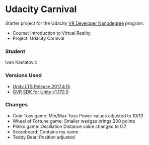 # Udacity Carnival
Starter project for the Udacity [VR Developer Nanodegree](http://udacity.com/vr) program.

- Course: Introduction to Virtual Reality
- Project: Udacity Carnival

### Student
Ivan Kamatovic

### Versions Used
- [Unity LTS Release 2017.4.15](https://unity3d.com/unity/qa/lts-releases?version=2017.4)
- [GVR SDK for Unity v1.170.0](https://github.com/googlevr/gvr-unity-sdk/releases/tag/v1.170.0)

### Changes
- Coin Toss game:  Min/Max Toss Power values adjusted to 10/13
- Wheel of Fortune game:  Smaller wedges brings 200 points
- Plinko game: Oscillation Distance value changed to 0.7
- Scoreboard: Contains my name
- Teddy Bear: Position adjusted